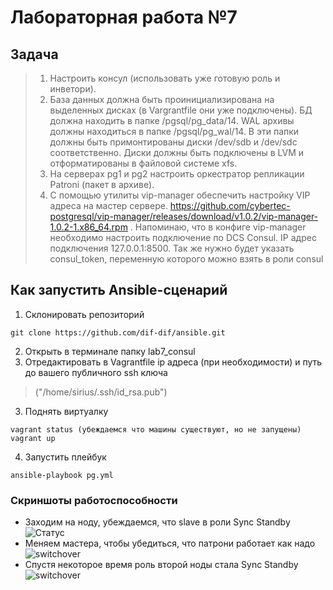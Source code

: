 # Лабораторная работа №7

## Задача
>1. Настроить консул (использовать уже готовую роль и инветори).
>2. База данных должна быть проинициализирована на выделенных дисках (в Vargrantfile они уже подключены). БД должна находить в папке /pgsql/pg_data/14. WAL архивы должны находиться в папке /pgsql/pg_wal/14. В эти папки должны быть примонтированы диски /dev/sdb и /dev/sdc соответственно. Диски должны быть подключены в LVM и отформатированы в файловой системе xfs.
>3. На серверах pg1 и pg2 настроить оркестратор репликации Patroni (пакет в архиве).
>4. С помощью утилиты vip-manager обеспечить настройку VIP адреса на мастер сервере. https://github.com/cybertec-postgresql/vip-manager/releases/download/v1.0.2/vip-manager-1.0.2-1.x86_64.rpm . Напоминаю, что в конфиге vip-manager необходимо настроить подключение по DCS Consul. IP адрес подключения 127.0.0.1:8500. Так же нужно будет указать consul_token, переменную которого можно взять в роли consul



## Как запустить Ansible-сценарий

1. Склонировать репозиторий
``` 
git clone https://github.com/dif-dif/ansible.git 
```
2. Открыть в терминале папку lab7_consul
3. Отредактировать в Vagrantfile ip адреса (при необходимости) и путь до вашего публичного ssh ключа
>("/home/sirius/.ssh/id_rsa.pub")
3. Поднять виртуалку
```
vagrant status (убеждаемся что машины существуют, но не запущены)
vagrant up
```
4. Запустить плейбук
```
ansible-playbook pg.yml
```

### Скриншоты работоспособности
- Заходим на ноду, убеждаемся, что slave в роли Sync Standby
![Статус](https://github.com/dif-dif/os_admin/tree/second_semester/pictures/lab7_1.png)
- Меняем мастера, чтобы убедиться, что патрони работает как надо
![switchover](https://github.com/dif-dif/os_admin/tree/second_semester/pictures/lab7_2.png)
- Спустя некоторое время роль второй ноды стала Sync Standby
![switchover](https://github.com/dif-dif/os_admin/tree/second_semester/pictures/lab7_3.png)
